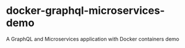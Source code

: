 # docker-graphql-microservices-demo
A GraphQL and Microservices application with Docker containers demo
